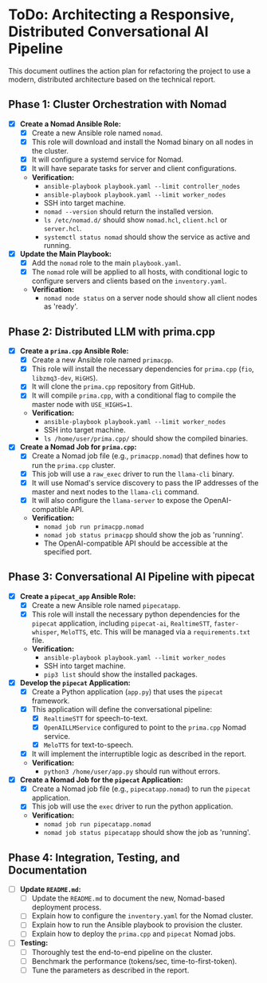 # ToDo: Architecting a Responsive, Distributed Conversational AI Pipeline

This document outlines the action plan for refactoring the project to use a modern, distributed architecture based on the technical report.

## Phase 1: Cluster Orchestration with Nomad
- [x] **Create a Nomad Ansible Role:**
  - [x] Create a new Ansible role named `nomad`.
  - [x] This role will download and install the Nomad binary on all nodes in the cluster.
  - [x] It will configure a systemd service for Nomad.
  - [x] It will have separate tasks for server and client configurations.
  - **Verification:**
    - `ansible-playbook playbook.yaml --limit controller_nodes`
    - `ansible-playbook playbook.yaml --limit worker_nodes`
    - SSH into target machine.
    - `nomad --version` should return the installed version.
    - `ls /etc/nomad.d/` should show `nomad.hcl`, `client.hcl` or `server.hcl`.
    - `systemctl status nomad` should show the service as active and running.
- [x] **Update the Main Playbook:**
  - [x] Add the `nomad` role to the main `playbook.yaml`.
  - [x] The `nomad` role will be applied to all hosts, with conditional logic to configure servers and clients based on the `inventory.yaml`.
  - **Verification:**
    - `nomad node status` on a server node should show all client nodes as 'ready'.

## Phase 2: Distributed LLM with prima.cpp
- [x] **Create a `prima.cpp` Ansible Role:**
  - [x] Create a new Ansible role named `primacpp`.
  - [x] This role will install the necessary dependencies for `prima.cpp` (`fio`, `libzmq3-dev`, `HiGHS`).
  - [x] It will clone the `prima.cpp` repository from GitHub.
  - [x] It will compile `prima.cpp`, with a conditional flag to compile the master node with `USE_HIGHS=1`.
  - **Verification:**
    - `ansible-playbook playbook.yaml --limit worker_nodes`
    - SSH into target machine.
    - `ls /home/user/prima.cpp/` should show the compiled binaries.
- [x] **Create a Nomad Job for `prima.cpp`:**
  - [x] Create a Nomad job file (e.g., `primacpp.nomad`) that defines how to run the `prima.cpp` cluster.
  - [x] This job will use a `raw_exec` driver to run the `llama-cli` binary.
  - [x] It will use Nomad's service discovery to pass the IP addresses of the master and next nodes to the `llama-cli` command.
  - [x] It will also configure the `llama-server` to expose the OpenAI-compatible API.
  - **Verification:**
    - `nomad job run primacpp.nomad`
    - `nomad job status primacpp` should show the job as 'running'.
    - The OpenAI-compatible API should be accessible at the specified port.

## Phase 3: Conversational AI Pipeline with pipecat
- [x] **Create a `pipecat_app` Ansible Role:**
  - [x] Create a new Ansible role named `pipecatapp`.
  - [x] This role will install the necessary python dependencies for the `pipecat` application, including `pipecat-ai`, `RealtimeSTT`, `faster-whisper`, `MeloTTS`, etc. This will be managed via a `requirements.txt` file.
  - **Verification:**
    - `ansible-playbook playbook.yaml --limit worker_nodes`
    - SSH into target machine.
    - `pip3 list` should show the installed packages.
- [x] **Develop the `pipecat` Application:**
  - [x] Create a Python application (`app.py`) that uses the `pipecat` framework.
  - [x] This application will define the conversational pipeline:
    - [x] `RealtimeSTT` for speech-to-text.
    - [x] `OpenAILLMService` configured to point to the `prima.cpp` Nomad service.
    - [x] `MeloTTS` for text-to-speech.
  - [x] It will implement the interruptible logic as described in the report.
  - **Verification:**
    - `python3 /home/user/app.py` should run without errors.
- [x] **Create a Nomad Job for the `pipecat` Application:**
  - [x] Create a Nomad job file (e.g., `pipecatapp.nomad`) to run the `pipecat` application.
  - [x] This job will use the `exec` driver to run the python application.
  - **Verification:**
    - `nomad job run pipecatapp.nomad`
    - `nomad job status pipecatapp` should show the job as 'running'.

## Phase 4: Integration, Testing, and Documentation
- [ ] **Update `README.md`:**
  - [ ] Update the `README.md` to document the new, Nomad-based deployment process.
  - [ ] Explain how to configure the `inventory.yaml` for the Nomad cluster.
  - [ ] Explain how to run the Ansible playbook to provision the cluster.
  - [ ] Explain how to deploy the `prima.cpp` and `pipecat` Nomad jobs.
- [ ] **Testing:**
  - [ ] Thoroughly test the end-to-end pipeline on the cluster.
  - [ ] Benchmark the performance (tokens/sec, time-to-first-token).
  - [ ] Tune the parameters as described in the report.
